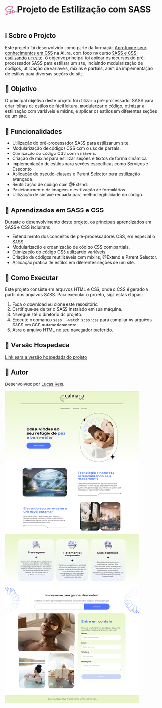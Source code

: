 <div style="display: flex; align-items: center;">
    <h1 style="margin-right: 20px;"> Projeto de Estilização com SASS 
        <img align="left" alt="SASS" width="40px" src="https://raw.githubusercontent.com/devicons/devicon/master/icons/sass/sass-original.svg" />
    </h1>
</div>

## ℹ️ Sobre o Projeto

Este projeto foi desenvolvido como parte da formação [Aprofunde seus conhecimentos em CSS](https://cursos.alura.com.br/formacao-css-estilos) na Alura, com foco no curso [SASS e CSS: estilizando um site](https://cursos.alura.com.br/course/sass-css-estilizando-site). O objetivo principal foi aplicar os recursos do pré-processador SASS para estilizar um site, incluindo modularização de códigos, utilização de variáveis, mixins e partials, além da implementação de estilos para diversas seções do site.

## 🎯 Objetivo

O principal objetivo deste projeto foi utilizar o pré-processador SASS para criar folhas de estilos de fácil leitura, modularizar o código, otimizar a estilização com variáveis e mixins, e aplicar os estilos em diferentes seções de um site.

## 🔧 Funcionalidades

- Utilização do pré-processador SASS para estilizar um site.
- Modularização de códigos CSS com o uso de partials.
- Otimização do código CSS com variáveis.
- Criação de mixins para estilizar seções e textos de forma dinâmica.
- Implementação de estilos para seções específicas como Serviços e Desconto.
- Aplicação de pseudo-classes e Parent Selector para estilização avançada.
- Reutilização de código com @Extend.
- Posicionamento de imagens e estilização de formulários.
- Utilização de sintaxe recuada para melhor legibilidade do código.

## 🧠 Aprendizados em SASS e CSS

Durante o desenvolvimento deste projeto, os principais aprendizados em SASS e CSS incluíram:

- Entendimento dos conceitos de pré-processadores CSS, em especial o SASS.
- Modularização e organização de código CSS com partials.
- Otimização do código CSS utilizando variáveis.
- Criação de códigos reutilizáveis com mixins, @Extend e Parent Selector.
- Aplicação prática de estilos em diferentes seções de um site.

## 🚀 Como Executar

Este projeto consiste em arquivos HTML e CSS, onde o CSS é gerado a partir dos arquivos SASS. Para executar o projeto, siga estas etapas:

1. Faça o download ou clone este repositório.
2. Certifique-se de ter o SASS instalado em sua máquina.
3. Navegue até o diretório do projeto.
4. Execute o comando `sass --watch scss:css` para compilar os arquivos SASS em CSS automaticamente.
5. Abra o arquivo HTML no seu navegador preferido.

## 🔗 Versão Hospedada

[Link para a versão hospedada do projeto](https://calmariaspar.vercel.app/)

## 👤 Autor

Desenvolvido por [Lucas Reis](https://www.linkedin.com/in/lucasreisv/).

<img src="/assets/calmariaSpar.png" width="auto" alt="img do projeto">
